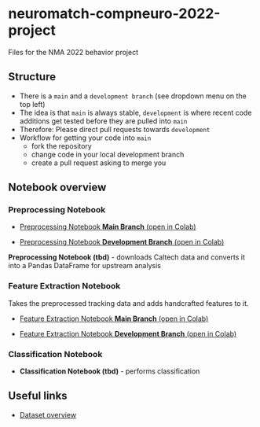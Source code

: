 # neuromatch-compneuro-2022-project
Files for the NMA 2022 behavior project

## Structure 
* There is a `main` and a `development branch` (see dropdown menu on the top left)
* The idea is that `main` is always stable, `development` is where recent code additions get tested before they are pulled into `main`
* Therefore: Please direct pull requests towards `development`
* Workflow for getting your code into `main`
    * fork the repository 
    * change code in your local development branch
    * create a pull request asking to merge you  

## Notebook overview

### Preprocessing Notebook
* [Preprocessing Notebook **Main Branch** (open in Colab)](https://colab.research.google.com/github/ffvoigt/neuromatch-compneuro-2022-project/blob/main/playground/CalTech_Preprocessing_NMA2022_Sfenj1) 

* [Preprocessing Notebook **Development Branch** (open in Colab)](https://colab.research.google.com/github/ffvoigt/neuromatch-compneuro-2022-project/blob/development/playground/CalTech_Preprocessing_NMA2022_Sfenj1)

**Preprocessing Notebook (tbd)** - downloads Caltech data and converts it into a Pandas DataFrame for upstream analysis

### Feature Extraction Notebook
Takes the preprocessed tracking data and adds handcrafted features to it.
* [Feature Extraction Notebook **Main Branch** (open in Colab)](https://colab.research.google.com/github/ffvoigt/neuromatch-compneuro-2022-project/blob/main/playground/Feature_Extraction_NM2022_Sfenj1.ipynb) 

* [Feature Extraction Notebook **Development Branch** (open in Colab)](https://colab.research.google.com/github/ffvoigt/neuromatch-compneuro-2022-project/blob/development/playground/Feature_Extraction_NM2022_Sfenj1.ipynb)

### Classification Notebook
* **Classification Notebook (tbd)** - performs classification
 
## Useful links
* [Dataset overview](https://sites.google.com/view/computational-behavior/our-datasets/calms21-dataset)